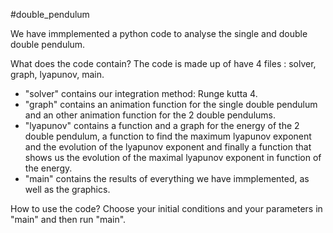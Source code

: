 #double_pendulum

We have immplemented a python code to analyse the single and double double pendulum.

What does the code contain?
The code is made up of have 4 files : solver, graph, lyapunov, main.
- "solver" contains our integration method: Runge kutta 4.
- "graph" contains an animation function for the single double pendulum and an other animation function for the 2 double pendulums.
- "lyapunov" contains a function and a graph for the energy of the 2 double pendulum, a function to find the maximum lyapunov exponent and the evolution of the lyapunov exponent and finally a function that shows us the evolution of the maximal lyapunov exponent in function of the energy.
- "main" contains the results of everything we have immplemented, as well as the graphics.

How to use the code?
Choose your initial conditions and your parameters in "main" and then run "main".
